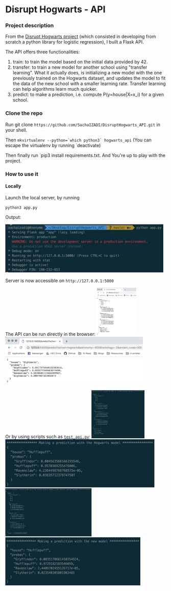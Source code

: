 # Disrupt Hogwarts - API

### Project description
From the [Disrupt Hogwarts project](https://github.com/SachaIZADI/DisruptHogwarts) (which consisted in developing from scratch a python library for logistic regression), I built a Flask API.

The API offers three functionalities:

1. train: to train the model based on the initial data provided by 42.
2. transfer: to train a new model for another school using "transfer learning". What it actually does, is initializing a new model with the one previously trained on the Hogwarts dataset, and updates the model to fit the data of the new school with a smaller learning rate. Transfer learning can help algorithms learn much quicker. 
2. predict: to make a prediction, i.e. compute P(y=house|X=x_i) for a given school.


### Clone the repo
Run git clone `https://github.com/SachaIZADI/DisruptHogwarts_API.git` in your shell.

Then ```mkvirtualenv --python=`which python3` hogwarts_api``` (You can escape the virtualenv by running `deactivate)

Then finally run `pip3 install requirements.txt. And You're up to play with the project.

### How to use it

#### Locally

Launch the local server, by running


    python3 app.py

Output:

<img src = "img/server.png" height="150">

Server is now accessible on `http://127.0.0.1:5000`

The API can be run directly in the browser:
<img src = "img/browser_train.png" height="150">
<img src = "img/browser_predict.png" height="150">

Or by using scripts such as [`test_api.py`](https://github.com/SachaIZADI/DisruptHogwarts_API/blob/master/test_and_debug/test_api.py):
<img src = "img/train.png" height="150">
<img src = "img/predict.png" height="150">
<img src = "img/transfer.png" height="150">
<img src = "img/predict_new.png" height="150">




